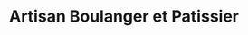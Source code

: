 ---
title: "Artisan Boulanger et Patissier"
url: /saint-denis-en-val/artisan-boulanger-et-patissier/
shop: boulangerie
---